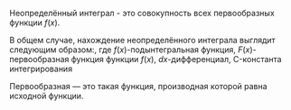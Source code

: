 Неопределённый интеграл - это совокупность всех первообразных функции $f(x)$. 

В общем случае, нахождение неопределённого интеграла выглядит следующим образом:, где $f(x)$-подынтегральная функция, $F(x)$-первообразная функция функции $f(x)$, $dx$-дифференциал, C-константа интегрирования

Первообразная — это такая функция, производная которой равна исходной функции.
